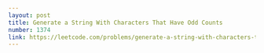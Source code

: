 ```yaml
---
layout: post
title: Generate a String With Characters That Have Odd Counts
number: 1374
link: https://leetcode.com/problems/generate-a-string-with-characters-that-have-odd-counts
---
```

